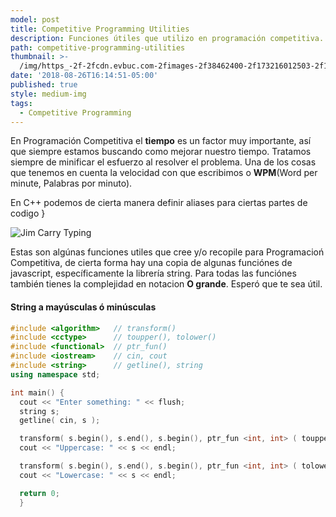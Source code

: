 ```yaml
---
model: post
title: Competitive Programming Utilities
description: Funciones útiles que utilizo en programación competitiva.
path: competitive-programming-utilities
thumbnail: >-
  /img/https_-2f-2fcdn.evbuc.com-2fimages-2f38462400-2f173216012503-2f1-2foriginal.png
date: '2018-08-26T16:14:51-05:00'
published: true
style: medium-img
tags:
  - Competitive Programming
---
```

En Programación Competitiva el **tiempo** es un factor muy importante, así que siempre estamos buscando como mejorar nuestro tiempo. Tratamos siempre de minificar el esfuerzo al resolver el problema. Una de los cosas que tenemos en cuenta la velocidad con que escribimos o **WPM**(Word per minute, Palabras por minuto). 

En C++ podemos de cierta manera definir aliases para ciertas partes de codigo }

![Jim Carry Typing](https://media.giphy.com/media/11M1k4fIwVqPF6/giphy.gif)

<script src="https://gist.github.com/dantehemerson/79dbe6b47e777b27860b1515fd238860.js"></script>

Estas son algúnas funciones utiles que cree y/o recopile para  Programacioń Competitiva, de cierta forma hay una copia de algunas funciónes de javascript, específicamente la librería string. Para todas las funciónes también tienes la complejidad en notacion **O grande**. Esperó que te sea útil.

#### String a mayúsculas ó minúsculas

```cpp
#include <algorithm>   // transform()
#include <cctype>      // toupper(), tolower()
#include <functional>  // ptr_fun()
#include <iostream>    // cin, cout
#include <string>      // getline(), string
using namespace std;

int main() {
  cout << "Enter something: " << flush;
  string s;
  getline( cin, s );

  transform( s.begin(), s.end(), s.begin(), ptr_fun <int, int> ( toupper ) );
  cout << "Uppercase: " << s << endl;

  transform( s.begin(), s.end(), s.begin(), ptr_fun <int, int> ( tolower ) );
  cout << "Lowercase: " << s << endl;

  return 0;
  }
```
